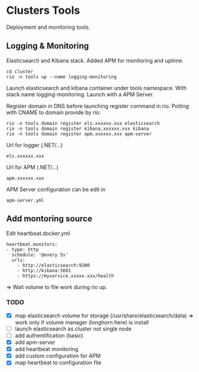 # Clusters Tools
Deployment and monitoring tools.


## Logging & Monitoring
Elasticsearch and Kibana stack. 
Added APM for monitoring and uptime.

```
cd cluster
rio -n tools up --name logging-monitoring
```

Launch elasticsearch and kibana container under tools namespace. With stack name logging-monitoring.
Launch with a APM Server.

Register domain in DNS before launching register command in rio.
Poiting with CNAME to domain provide by rio.
```
rio -n tools domain register els.xxxxxx.xxx elasticsearch
rio -n tools domain register kibana.xxxxxx.xxx kibana
rio -n tools domain register apm.xxxxxx.xxx apm-server
```


Url for logger (.NET/...)
```
els.xxxxxx.xxx
```

Url for APM (.NET/...)
```
apm.xxxxxx.xxx
```

APM Server configuration can be edit in
``` 
apm-server.yml
```

## Add montoring source
Edit heartbeat.docker.yml
```
heartbeat.monitors:
- type: http
  schedule: '@every 5s'
  urls:
    - http://elasticsearch:9200
    - http://kibana:5601
    - https://myservice.xxxxx.xxx/health
```
=> Wait volume to file work during rio up.

### TODO
- [X] map elasticsearch volume for storage (/usr/share/elasticsearch/data) => work only if volume manager (longhorn here) is install
- [ ] launch elasticsearch as cluster not single node
- [ ] add authentification (basic)
- [X] add apm-server
- [X] add heartbeat monitoring
- [X] add custom configuration for APM
- [X] map heartbeat to configuration file